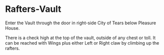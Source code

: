 # Rafters-Vault

Enter the Vault through the door in right-side City of Tears below Pleasure House.

There is a check high at the top of the vault, outside of any chest or toll. It can be reached with Wings plus either Left or Right claw by climbing up the rafters.
